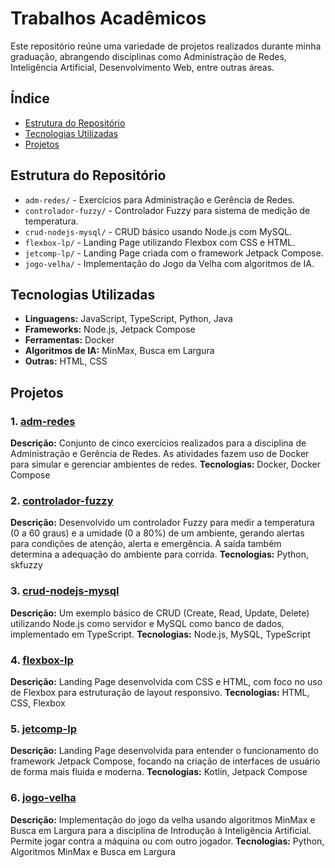 # Trabalhos Acadêmicos

Este repositório reúne uma variedade de projetos realizados durante minha graduação, abrangendo disciplinas como Administração de Redes, Inteligência Artificial, Desenvolvimento Web, entre outras áreas. 

## Índice

- [Estrutura do Repositório](#estrutura-do-repositório)
- [Tecnologias Utilizadas](#tecnologias-utilizadas)
- [Projetos](#projetos)


## Estrutura do Repositório

- `adm-redes/` - Exercícios para Administração e Gerência de Redes.
- `controlador-fuzzy/` - Controlador Fuzzy para sistema de medição de temperatura.
- `crud-nodejs-mysql/` - CRUD básico usando Node.js com MySQL.
- `flexbox-lp/` - Landing Page utilizando Flexbox com CSS e HTML.
- `jetcomp-lp/` - Landing Page criada com o framework Jetpack Compose.
- `jogo-velha/` - Implementação do Jogo da Velha com algoritmos de IA.

## Tecnologias Utilizadas

- **Linguagens:** JavaScript, TypeScript, Python, Java
- **Frameworks:** Node.js, Jetpack Compose
- **Ferramentas:** Docker
- **Algoritmos de IA:** MinMax, Busca em Largura
- **Outras:** HTML, CSS

## Projetos

### 1. [adm-redes](./adm-redes)
**Descrição:** Conjunto de cinco exercícios realizados para a disciplina de Administração e Gerência de Redes. As atividades fazem uso de Docker para simular e gerenciar ambientes de redes.
**Tecnologias:** Docker, Docker Compose

### 2. [controlador-fuzzy](./controlador-fuzzy)
**Descrição:** Desenvolvido um controlador Fuzzy para medir a temperatura (0 a 60 graus) e a umidade (0 a 80%) de um ambiente, gerando alertas para condições de atenção, alerta e emergência. A saída também determina a adequação do ambiente para corrida.
**Tecnologias:** Python, skfuzzy

### 3. [crud-nodejs-mysql](./crud-nodejs-mysql)
**Descrição:** Um exemplo básico de CRUD (Create, Read, Update, Delete) utilizando Node.js como servidor e MySQL como banco de dados, implementado em TypeScript.
**Tecnologias:** Node.js, MySQL, TypeScript

### 4. [flexbox-lp](./flexbox-lp)
**Descrição:** Landing Page desenvolvida com CSS e HTML, com foco no uso de Flexbox para estruturação de layout responsivo.
**Tecnologias:** HTML, CSS, Flexbox

### 5. [jetcomp-lp](./jetcomp-lp)
**Descrição:** Landing Page desenvolvida para entender o funcionamento do framework Jetpack Compose, focando na criação de interfaces de usuário de forma mais fluida e moderna.
**Tecnologias:** Kotlin, Jetpack Compose

### 6. [jogo-velha](./jogo-velha)
**Descrição:** Implementação do jogo da velha usando algoritmos MinMax e Busca em Largura para a disciplina de Introdução à Inteligência Artificial. Permite jogar contra a máquina ou com outro jogador.
**Tecnologias:** Python, Algoritmos MinMax e Busca em Largura
